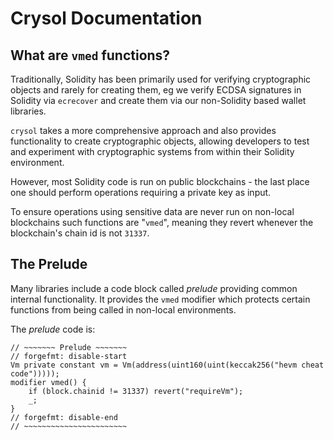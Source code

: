 # Crysol Documentation

## What are `vmed` functions?

Traditionally, Solidity has been primarily used for verifying cryptographic objects and rarely for creating them, eg we verify ECDSA signatures in Solidity via `ecrecover` and create them via our non-Solidity based wallet libraries.

`crysol` takes a more comprehensive approach and also provides functionality to create cryptographic objects, allowing developers to test and experiment with cryptographic systems from within their Solidity environment.

However, most Solidity code is run on public blockchains - the last place one should perform operations requiring a private key as input.

To ensure operations using sensitive data are never run on non-local blockchains such functions are "`vmed`", meaning they revert whenever the blockchain's chain id is not `31337`.


## The Prelude

Many libraries include a code block called _prelude_ providing common internal functionality.
It provides the `vmed` modifier which protects certain functions from being called in non-local environments.

The _prelude_ code is:

```solidity
// ~~~~~~~ Prelude ~~~~~~~
// forgefmt: disable-start
Vm private constant vm = Vm(address(uint160(uint(keccak256("hevm cheat code")))));
modifier vmed() {
    if (block.chainid != 31337) revert("requireVm");
    _;
}
// forgefmt: disable-end
// ~~~~~~~~~~~~~~~~~~~~~~~
```
